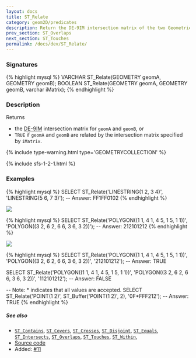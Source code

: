 ```yaml
---
layout: docs
title: ST_Relate
category: geom2D/predicates
description: Return the DE-9IM intersection matrix of the two Geometries or true if they are related by the given intersection matrix
prev_section: ST_Overlaps
next_section: ST_Touches
permalink: /docs/dev/ST_Relate/
---
```


### Signatures

{% highlight mysql %}
VARCHAR ST_Relate(GEOMETRY geomA, GEOMETRY geomB);
BOOLEAN ST_Relate(GEOMETRY geomA, GEOMETRY geomB, varchar iMatrix);
{% endhighlight %}

### Description

Returns

* the [DE-9IM][] intersection matrix
for `geomA` and `geomB`, or
* `TRUE` if `geomA` and `geomB` are related by the intersection matrix
  specified by `iMatrix`.

{% include type-warning.html type='GEOMETRYCOLLECTION' %}

{% include sfs-1-2-1.html %}

### Examples

{% highlight mysql %}
SELECT ST_Relate('LINESTRING(1 2, 3 4)',
                 'LINESTRING(5 6, 7 3)');
-- Answer: FF1FF0102
{% endhighlight %}

<img class="displayed" src="../ST_Relate_1.png"/>

{% highlight mysql %}
SELECT ST_Relate('POLYGON((1 1, 4 1, 4 5, 1 5, 1 1))',
                 'POLYGON((3 2, 6 2, 6 6, 3 6, 3 2))');
-- Answer: 212101212
{% endhighlight %}

<img class="displayed" src="../ST_Relate_2.png"/>

{% highlight mysql %}
SELECT ST_Relate('POLYGON((1 1, 4 1, 4 5, 1 5, 1 1))',
                 'POLYGON((3 2, 6 2, 6 6, 3 6, 3 2))',
                 '212101212');
-- Answer: TRUE

SELECT ST_Relate('POLYGON((1 1, 4 1, 4 5, 1 5, 1 1))',
                 'POLYGON((3 2, 6 2, 6 6, 3 6, 3 2))',
                 '112101212');
-- Answer: FALSE

-- Note: * indicates that all values are accepted.
SELECT ST_Relate('POINT(1 2)', ST_Buffer('POINT(1 2)', 2),
                 '0F*FFF212');
-- Answer: TRUE
{% endhighlight %}

##### See also

* [`ST_Contains`](../ST_Contains), [`ST_Covers`](../ST_Covers), [`ST_Crosses`](../ST_Crosses), [`ST_Disjoint`](../ST_Disjoint),
 [`ST_Equals`](../ST_Equals), [`ST_Intersects`](../ST_Intersects),
 [`ST_Overlaps`](../ST_Overlaps), [`ST_Touches`](../ST_Touches),
 [`ST_Within`](../ST_Within),
* <a href="https://github.com/irstv/H2GIS/blob/master/h2spatial/src/main/java/org/h2gis/h2spatial/internal/function/spatial/predicates/ST_Relate.java" target="_blank">Source code</a>
* Added: <a href="https://github.com/irstv/H2GIS/pull/11" target="_blank">#11</a>

[DE-9IM]: http://en.wikipedia.org/wiki/DE-9IM
